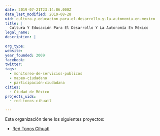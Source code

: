 ```yaml
---
date: 2019-07-21T23:14:06.000Z
date_last_modified: 2019-08-28
uid: cultura-y-educacion-para-el-desarrollo-y-la-autonomia-en-mexico
title: |
  Cultura Y Educación Para El Desarrollo Y La Autonomía En México
legal_name: 
description: |
  
org_type: 
website: 
year_founded: 2009
facebook: 
twitter: 
tags:
  - monitoreo-de-servicios-publicos
  - mapeo-ciudadano
  - participación-ciudadana
cities: 
  - Ciudad de México
projects_uids:
  - red-tonos-cihuatl

---
```


Esta organización tiene los siguientes proyectos:

- [Red Tonos Cihuatl](/proyectos/red-tonos-cihuatl)
